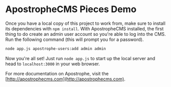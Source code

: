 # ApostropheCMS Pieces Demo

Once you have a local copy of this project to work from, make sure to install its dependencies with `npm install`. With ApostropheCMS installed, the first thing to do create an admin user account so you're able to log into the CMS. Run the following command (this will prompt you for a password).

```bash
node app.js apostrophe-users:add admin admin
```

Now you're all set! Just run `node app.js` to start up the local server and head to `localhost:3000` in your web browser.

For more documentation on Apostrophe, visit the [http://apostrophecms.com](http://apostrophecms.com).
